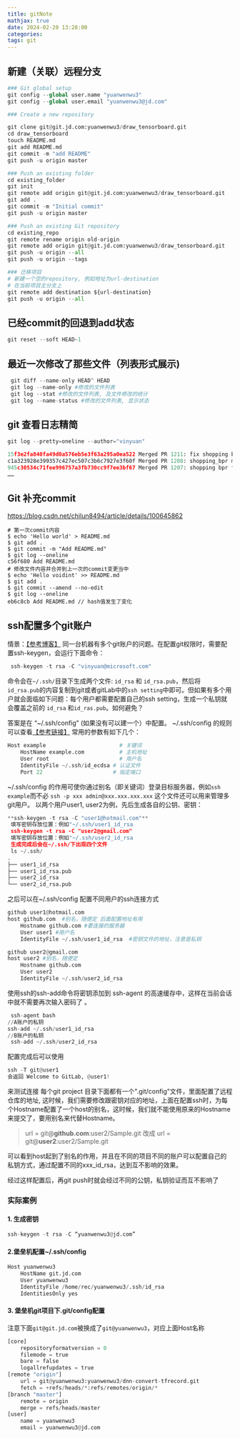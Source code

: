 ```yaml
---
title: gitNote
mathjax: true
date: 2024-02-20 13:28:00
categories:
tags: git
---
```

## 新建（关联）远程分支

```python
### Git global setup
git config --global user.name "yuanwenwu3"
git config --global user.email "yuanwenwu3@jd.com"

### Create a new repository

git clone git@git.jd.com:yuanwenwu3/draw_tensorboard.git
cd draw_tensorboard
touch README.md
git add README.md
git commit -m "add README"
git push -u origin master

### Push an existing folder
cd existing_folder
git init
git remote add origin git@git.jd.com:yuanwenwu3/draw_tensorboard.git
git add .
git commit -m "Initial commit"
git push -u origin master

### Push an existing Git repository
cd existing_repo
git remote rename origin old-origin
git remote add origin git@git.jd.com:yuanwenwu3/draw_tensorboard.git
git push -u origin --all
git push -u origin --tags

### 迁移项目
# 新建一个空的repository, 例如地址为url-destination
# 在当前项目主分支上
git remote add destination ${url-destination}
git push -u origin --all
```
<!-- more -->

## 已经commit的回退到add状态

```python
git reset --soft HEAD~1
```

## 最近一次修改了那些文件（列表形式展示)

```python
 git diff --name-only HEAD^ HEAD
 git log --name-only #修改的文件列表
 git log --stat #修改的文件列表, 及文件修改的统计
 git log --name-status #修改的文件列表, 显示状态
```

## git 查看日志精简

```python
git log --pretty=oneline --author="vinyuan"

15f3e2fa840fa49d0a576eb5e3f63a295a0ea522 Merged PR 1211: fix shopping bpr large scale dag file
c1a323928e399357c427ec507c3b6c7927e3f60f Merged PR 1208: shopping_bpr modify lookbackwindow
945c30534c71fee996757a3fb730cc9f7ee3bf67 Merged PR 1207: shopping bpr fix scope timezone problem
……
```

## Git 补充commit

https://blog.csdn.net/chilun8494/article/details/100645862

```git@ssh.dev.azure.com:v3/bingreco/recommendation/StcaNewsCF
# 第一次commit内容
$ echo 'Hello world' > README.md
$ git add .
$ git commit -m "Add README.md"
$ git log --oneline
c56f680 Add README.md
# 修改文件内容并合并到上一次的commit变更当中
$ echo 'Hello voidint' >> README.md
$ git add .
$ git commit --amend --no-edit
$ git log --oneline
eb6c8cb Add README.md // hash值发生了变化
```

## ssh配置多个git账户

情景：[【参考博客】](https://blog.csdn.net/onTheRoadToMine/article/details/79029331)
同一台机器有多个git账户的问题。在配置git权限时，需要配置ssh-keygen，会运行下面命令：

```python
 ssh-keygen -t rsa -C "vinyuan@microsoft.com"
```

命令会在`~/.ssh/`目录下生成两个文件: `id_rsa` 和 `id_rsa.pub`，然后将`id_rsa.pub`的内容复制到git或者gitLab中的`ssh setting`中即可。但如果有多个用户就会面临如下问题：每个用户都需要配置自己的ssh setting，生成一个私钥就会覆盖之前的 `id_rsa` 和`id_ras.pub`。如何避免？

答案是在 “~/.ssh/config” (如果没有可以建一个）中配置。
~/.ssh/config 的规则可以查看[【参考链接】](https://deepzz.com/post/how-to-setup-ssh-config.html)
常用的参数有如下几个：

```python
Host example                       # 关键词
    HostName example.com           # 主机地址
    User root                      # 用户名
    IdentityFile ~/.ssh/id_ecdsa # 认证文件
    Port 22                      # 指定端口
```

~/.ssh/config 的作用可使你通过别名（即关键词）登录目标服务器，例如`ssh example`而不必 `ssh -p xxx admin@xxx.xxx.xxx.xxx`
这个文件还可以用来管理多git用户。
以两个用户user1, user2为例，先后生成各自的公钥、密钥：

```python
**ssh-keygen -t rsa -C "user1@hotmail.com"**
 填写密钥存放位置：例如"~/.ssh/user1_id_rsa
 ssh-keygen -t rsa -C "user2@gmail.com"
 填写密钥存放位置：例如"~/.ssh/user2_id_rsa
 生成完成后会在~/.ssh/下出现四个文件
 ls ~/.ssh/
.
├── user1_id_rsa
├── user1_id_rsa.pub
├── user2_id_rsa
└── user2_id_rsa.pub
```

之后可以在~/.ssh/config 配置不同用户的ssh连接方式

```python
github user1@hotmail.com
host github.com  #别名，随便定 后面配置地址有用
    Hostname github.com #要连接的服务器
    User user1 #用户名
    IdentityFile ~/.ssh/user1_id_rsa  #密钥文件的地址，注意是私钥

github user2@gmail.com
host user2 #别名，随便定
    Hostname github.com
    User user2
    IdentityFile ~/.ssh/user2_id_rsa
```

使用ssh的ssh-add命令将密钥添加到 ssh-agent 的高速缓存中，这样在当前会话中就不需要再次输入密码了 。

```python
 ssh-agent bash
//A账户的私钥
ssh-add ~/.ssh/user1_id_rsa
//B账户的私钥
 ssh-add ~/.ssh/user2_id_rsa
```

配置完成后可以使用

```python
ssh -T git@user1
会返回 Welcome to GitLab, @user1!
```

来测试连接
每个git project 目录下面都有一个".git/config"文件，里面配置了远程仓库的地址,
这时候，我们需要修改跟密钥对应的地址，上面在配置ssh时，为每个Hostname配置了一个host的别名，这时候，我们就不能使用原来的Hostname来提交了，要用别名来代替Hostname。

>url = git@**github.com**:user2/Sample.git
改成
>url = git@**user2**:user2/Sample.git

可以看到host起到了别名的作用，并且在不同的项目不同的账户可以配置自己的私钥方式，通过配置不同的xxx_id_rsa，达到互不影响的效果。

经过这样配置后，再git push时就会经过不同的公钥，私钥验证而互不影响了

### 实际案例

#### 1. 生成密钥

```python
ssh-keygen -t rsa -C “yuanwenwu3@jd.com”
```

#### 2.堡垒机配置~/.ssh/config

```python
Host yuanwenwu3
    HostName git.jd.com
    User yuanwenwu3
    IdentityFile /home/rec/yuanwenwu3/.ssh/id_rsa
    IdentitiesOnly yes
```

#### 3. 堡垒机git项目下.git/config配置

注意下面`git@git.jd.com`被换成了`git@yuanwenwu3`，对应上面Host名称

```python
[core]
    repositoryformatversion = 0
    filemode = true
    bare = false
    logallrefupdates = true
[remote "origin"]
    url = git@yuanwenwu3:yuanwenwu3/dnn-convert-tfrecord.git
    fetch = +refs/heads/*:refs/remotes/origin/*
[branch "master"]
    remote = origin
    merge = refs/heads/master
[user]
    name = yuanwenwu3
    email = yuanwenwu3@jd.com